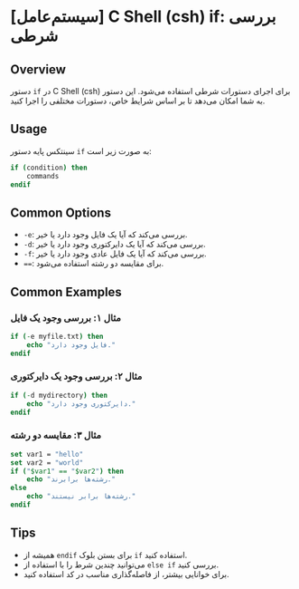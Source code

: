 # [سیستم‌عامل] C Shell (csh) if: بررسی شرطی

## Overview
دستور `if` در C Shell (csh) برای اجرای دستورات شرطی استفاده می‌شود. این دستور به شما امکان می‌دهد تا بر اساس شرایط خاص، دستورات مختلفی را اجرا کنید.

## Usage
سینتکس پایه دستور `if` به صورت زیر است:

```csh
if (condition) then
    commands
endif
```

## Common Options
- `-e`: بررسی می‌کند که آیا یک فایل وجود دارد یا خیر.
- `-d`: بررسی می‌کند که آیا یک دایرکتوری وجود دارد یا خیر.
- `-f`: بررسی می‌کند که آیا یک فایل عادی وجود دارد یا خیر.
- `==`: برای مقایسه دو رشته استفاده می‌شود.

## Common Examples
### مثال ۱: بررسی وجود یک فایل
```csh
if (-e myfile.txt) then
    echo "فایل وجود دارد."
endif
```

### مثال ۲: بررسی وجود یک دایرکتوری
```csh
if (-d mydirectory) then
    echo "دایرکتوری وجود دارد."
endif
```

### مثال ۳: مقایسه دو رشته
```csh
set var1 = "hello"
set var2 = "world"
if ("$var1" == "$var2") then
    echo "رشته‌ها برابرند."
else
    echo "رشته‌ها برابر نیستند."
endif
```

## Tips
- همیشه از `endif` برای بستن بلوک `if` استفاده کنید.
- می‌توانید چندین شرط را با استفاده از `else if` بررسی کنید.
- برای خوانایی بیشتر، از فاصله‌گذاری مناسب در کد استفاده کنید.
